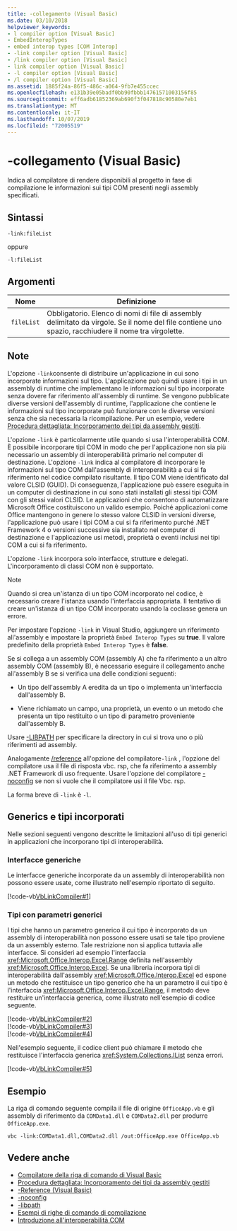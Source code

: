 ```yaml
---
title: -collegamento (Visual Basic)
ms.date: 03/10/2018
helpviewer_keywords:
- l compiler option [Visual Basic]
- EmbedInteropTypes
- embed interop types [COM Interop]
- -link compiler option [Visual Basic]
- /link compiler option [Visual Basic]
- link compiler option [Visual Basic]
- -l compiler option [Visual Basic]
- /l compiler option [Visual Basic]
ms.assetid: 1885f24a-86f5-486c-a064-9fb7e455ccec
ms.openlocfilehash: e131b39e05badf0bb90fbbb14761571003156f85
ms.sourcegitcommit: eff6adb61852369ab690f3f047818c90580e7eb1
ms.translationtype: MT
ms.contentlocale: it-IT
ms.lasthandoff: 10/07/2019
ms.locfileid: "72005519"
---
```

# <a name="-link-visual-basic"></a>-collegamento (Visual Basic)
Indica al compilatore di rendere disponibili al progetto in fase di compilazione le informazioni sui tipi COM presenti negli assembly specificati.  
  
## <a name="syntax"></a>Sintassi  
  
```console  
-link:fileList  
```

oppure  

```console
-l:fileList  
```  
  
## <a name="arguments"></a>Argomenti  
  
|Nome|Definizione|  
|---|---|  
|`fileList`|Obbligatorio. Elenco di nomi di file di assembly delimitato da virgole. Se il nome del file contiene uno spazio, racchiudere il nome tra virgolette.|  
  
## <a name="remarks"></a>Note  
 L'opzione `-link`consente di distribuire un'applicazione in cui sono incorporate informazioni sul tipo. L'applicazione può quindi usare i tipi in un assembly di runtime che implementano le informazioni sul tipo incorporate senza dovere far riferimento all'assembly di runtime. Se vengono pubblicate diverse versioni dell'assembly di runtime, l'applicazione che contiene le informazioni sul tipo incorporate può funzionare con le diverse versioni senza che sia necessaria la ricompilazione. Per un esempio, vedere [Procedura dettagliata: Incorporamento dei tipi da assembly gestiti](../../../standard/assembly/embed-types-visual-studio.md).  
  
 L'opzione `-link` è particolarmente utile quando si usa l'interoperabilità COM. È possibile incorporare tipi COM in modo che per l'applicazione non sia più necessario un assembly di interoperabilità primario nel computer di destinazione. L'opzione `-link` indica al compilatore di incorporare le informazioni sul tipo COM dall'assembly di interoperabilità a cui si fa riferimento nel codice compilato risultante. Il tipo COM viene identificato dal valore CLSID (GUID). Di conseguenza, l'applicazione può essere eseguita in un computer di destinazione in cui sono stati installati gli stessi tipi COM con gli stessi valori CLSID. Le applicazioni che consentono di automatizzare Microsoft Office costituiscono un valido esempio. Poiché applicazioni come Office mantengono in genere lo stesso valore CLSID in versioni diverse, l'applicazione può usare i tipi COM a cui si fa riferimento purché .NET Framework 4 o versioni successive sia installato nel computer di destinazione e l'applicazione usi metodi, proprietà o eventi inclusi nei tipi COM a cui si fa riferimento.  
  
 L'opzione `-link` incorpora solo interfacce, strutture e delegati. L'incorporamento di classi COM non è supportato.  
  
> [!NOTE]
> Quando si crea un'istanza di un tipo COM incorporato nel codice, è necessario creare l'istanza usando l'interfaccia appropriata. Il tentativo di creare un'istanza di un tipo COM incorporato usando la coclasse genera un errore.  
  
 Per impostare l'opzione `-link` in Visual Studio, aggiungere un riferimento all'assembly e impostare la proprietà `Embed Interop Types` su **true**. Il valore predefinito della proprietà `Embed Interop Types` è **false**.  
  
 Se si collega a un assembly COM (assembly A) che fa riferimento a un altro assembly COM (assembly B), è necessario eseguire il collegamento anche all'assembly B se si verifica una delle condizioni seguenti:  
  
- Un tipo dell'assembly A eredita da un tipo o implementa un'interfaccia dall'assembly B.  
  
- Viene richiamato un campo, una proprietà, un evento o un metodo che presenta un tipo restituito o un tipo di parametro proveniente dall'assembly B.  
  
 Usare [-LIBPATH](libpath.md) per specificare la directory in cui si trova uno o più riferimenti ad assembly.  
  
 Analogamente [/reference](reference.md) all'opzione del compilatore`-link` , l'opzione del compilatore usa il file di risposta vbc. rsp, che fa riferimento a assembly .NET Framework di uso frequente. Usare l'opzione del compilatore [-noconfig](noconfig.md) se non si vuole che il compilatore usi il file Vbc. rsp.  
  
 La forma breve di `-link` è `-l`.  
  
## <a name="generics-and-embedded-types"></a>Generics e tipi incorporati  
 Nelle sezioni seguenti vengono descritte le limitazioni all'uso di tipi generici in applicazioni che incorporano tipi di interoperabilità.  
  
### <a name="generic-interfaces"></a>Interfacce generiche  
 Le interfacce generiche incorporate da un assembly di interoperabilità non possono essere usate, come illustrato nell'esempio riportato di seguito.  
  
 [!code-vb[VbLinkCompiler#1](~/samples/snippets/visualbasic/VS_Snippets_VBCSharp/vblinkcompiler/vb/module1.vb#1)]  
  
### <a name="types-that-have-generic-parameters"></a>Tipi con parametri generici  
 I tipi che hanno un parametro generico il cui tipo è incorporato da un assembly di interoperabilità non possono essere usati se tale tipo proviene da un assembly esterno. Tale restrizione non si applica tuttavia alle interfacce. Si consideri ad esempio l'interfaccia <xref:Microsoft.Office.Interop.Excel.Range> definita nell'assembly <xref:Microsoft.Office.Interop.Excel>. Se una libreria incorpora tipi di interoperabilità dall'assembly <xref:Microsoft.Office.Interop.Excel> ed espone un metodo che restituisce un tipo generico che ha un parametro il cui tipo è l'interfaccia <xref:Microsoft.Office.Interop.Excel.Range>, il metodo deve restituire un'interfaccia generica, come illustrato nell'esempio di codice seguente.  
  
 [!code-vb[VbLinkCompiler#2](~/samples/snippets/visualbasic/VS_Snippets_VBCSharp/vblinkcompiler/vb/utility.vb#2)]  
[!code-vb[VbLinkCompiler#3](~/samples/snippets/visualbasic/VS_Snippets_VBCSharp/vblinkcompiler/vb/utility.vb#3)]  
[!code-vb[VbLinkCompiler#4](~/samples/snippets/visualbasic/VS_Snippets_VBCSharp/vblinkcompiler/vb/utility.vb#4)]  
  
 Nell'esempio seguente, il codice client può chiamare il metodo che restituisce l'interfaccia generica <xref:System.Collections.IList> senza errori.  
  
 [!code-vb[VbLinkCompiler#5](~/samples/snippets/visualbasic/VS_Snippets_VBCSharp/vblinkcompiler/vb/module1.vb#5)]  
  
## <a name="example"></a>Esempio  
 La riga di comando seguente compila il file di origine `OfficeApp.vb` e gli assembly di riferimento da `COMData1.dll` e `COMData2.dll` per produrre `OfficeApp.exe`.  
  
```console  
vbc -link:COMData1.dll,COMData2.dll /out:OfficeApp.exe OfficeApp.vb  
```  
  
## <a name="see-also"></a>Vedere anche

- [Compilatore della riga di comando di Visual Basic](index.md)
- [Procedura dettagliata: Incorporamento dei tipi da assembly gestiti](../../../standard/assembly/embed-types-visual-studio.md)
- [-Reference (Visual Basic)](reference.md)
- [-noconfig](noconfig.md)
- [-libpath](libpath.md)
- [Esempi di righe di comando di compilazione](sample-compilation-command-lines.md)
- [Introduzione all'interoperabilità COM](../../../visual-basic/programming-guide/com-interop/introduction-to-com-interop.md)
